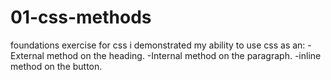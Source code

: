 # 01-css-methods
foundations exercise for css
i demonstrated my ability to use css as an:
-External method on the heading. 
-Internal method on the paragraph. 
-inline method on the button.
